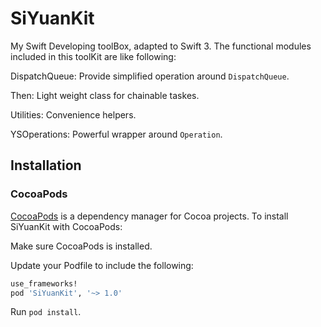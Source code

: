 # SiYuanKit

My Swift Developing toolBox, adapted to Swift 3. The functional modules included in this toolKit are like following:

DispatchQueue: Provide simplified operation around `DispatchQueue`.

Then: Light weight class for chainable taskes.

Utilities: Convenience helpers.

YSOperations: Powerful wrapper around `Operation`.

## Installation

### CocoaPods

[CocoaPods](http://cocoapods.org) is a dependency manager for Cocoa projects. To install SiYuanKit with CocoaPods:

Make sure CocoaPods is installed.

Update your Podfile to include the following:

```ruby
use_frameworks!
pod 'SiYuanKit', '~> 1.0'
```

Run `pod install`.

